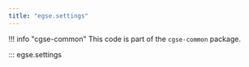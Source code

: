 ```yaml
---
title: "egse.settings"
---
```


!!! info "cgse-common"
    This code is part of the `cgse-common` package.


::: egse.settings

